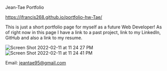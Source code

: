 Jean-Tae Portfolio

https://jfrancis268.github.io/portfolio-hw-Tae/

This is just a short portfolio page for myself as a future Web Developer! As of right now in this page I have a link to a past project, link to my LinkedIn, GitHub and also a link to my resume.

![Screen Shot 2022-02-11 at 11 24 27 PM](https://user-images.githubusercontent.com/96415684/153696738-a2a166aa-0704-4a53-9937-1cceb4f7ab0f.png)
![Screen Shot 2022-02-11 at 11 24 41 PM](https://user-images.githubusercontent.com/96415684/153696742-1fedab73-dd5e-458b-b9b4-910a27d1c271.png)

Email: jeantae95@gmail.com
